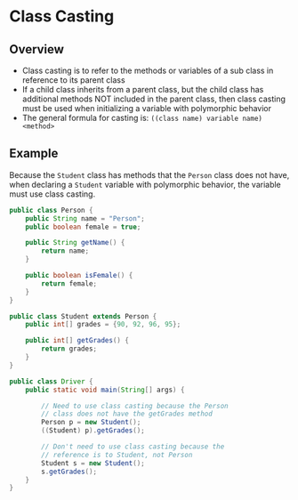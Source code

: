 # Class Casting

## Overview
* Class casting is to refer to the methods or variables of a sub class in reference to its parent class
* If a child class inherits from a parent class, but the child class has additional methods NOT included in the parent class, then class casting must be used when initializing a variable with polymorphic behavior
* The general formula for casting is: `((class name) variable name)<method>`

## Example

Because the `Student` class has methods that the `Person` class does not have, when declaring a `Student` variable with polymorphic behavior, the variable must use class casting.

```java
public class Person {
    public String name = "Person";
    public boolean female = true;

    public String getName() {
        return name;
    }

    public boolean isFemale() {
        return female;
    }
}

public class Student extends Person {
    public int[] grades = {90, 92, 96, 95};

    public int[] getGrades() {
        return grades;
    }
}

public class Driver {
    public static void main(String[] args) {

        // Need to use class casting because the Person
        // class does not have the getGrades method
        Person p = new Student();
        ((Student) p).getGrades();

        // Don't need to use class casting because the
        // reference is to Student, not Person
        Student s = new Student();
        s.getGrades();
    }
}
```
